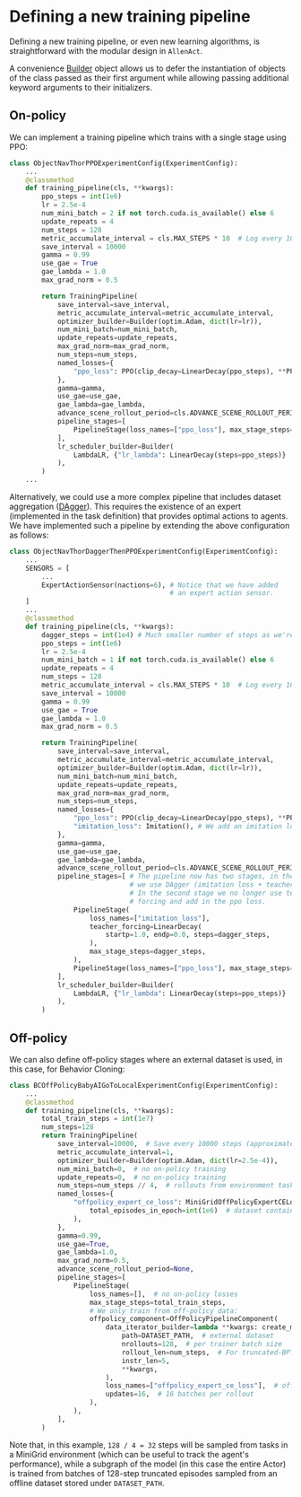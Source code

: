 # Defining a new training pipeline

Defining a new training pipeline, or even new learning algorithms, is straightforward with the modular design in
`AllenAct`.

A convenience [Builder](/api/allenact/utils/experiment_utils#builder) object allows us to defer the instantiation
of objects of the class passed as their first argument while allowing passing additional keyword arguments to their
initializers.

## On-policy

We can implement a training pipeline which trains with a single stage using PPO:
```python
class ObjectNavThorPPOExperimentConfig(ExperimentConfig):
    ...
    @classmethod
    def training_pipeline(cls, **kwargs):
        ppo_steps = int(1e6)
        lr = 2.5e-4
        num_mini_batch = 2 if not torch.cuda.is_available() else 6
        update_repeats = 4
        num_steps = 128
        metric_accumulate_interval = cls.MAX_STEPS * 10  # Log every 10 max length tasks
        save_interval = 10000
        gamma = 0.99
        use_gae = True
        gae_lambda = 1.0
        max_grad_norm = 0.5

        return TrainingPipeline(
            save_interval=save_interval,
            metric_accumulate_interval=metric_accumulate_interval,
            optimizer_builder=Builder(optim.Adam, dict(lr=lr)),
            num_mini_batch=num_mini_batch,
            update_repeats=update_repeats,
            max_grad_norm=max_grad_norm,
            num_steps=num_steps,
            named_losses={
                "ppo_loss": PPO(clip_decay=LinearDecay(ppo_steps), **PPOConfig),
            },
            gamma=gamma,
            use_gae=use_gae,
            gae_lambda=gae_lambda,
            advance_scene_rollout_period=cls.ADVANCE_SCENE_ROLLOUT_PERIOD,
            pipeline_stages=[
                PipelineStage(loss_names=["ppo_loss"], max_stage_steps=ppo_steps,),
            ],
            lr_scheduler_builder=Builder(
                LambdaLR, {"lr_lambda": LinearDecay(steps=ppo_steps)}
            ),
        )
    ...
```

Alternatively, we could use a more complex pipeline that includes dataset aggregation
([DAgger](https://www.cs.cmu.edu/~sross1/publications/Ross-AIStats11-NoRegret.pdf)). This requires the existence of an
expert (implemented in the task definition) that provides optimal actions to agents. We have implemented such a 
pipeline by extending the above configuration as follows:
```python
class ObjectNavThorDaggerThenPPOExperimentConfig(ExperimentConfig):
    ...
    SENSORS = [
        ...
        ExpertActionSensor(nactions=6), # Notice that we have added
                                        # an expert action sensor.
    ]
    ...
    @classmethod
    def training_pipeline(cls, **kwargs):
        dagger_steps = int(1e4) # Much smaller number of steps as we're using imitation learning
        ppo_steps = int(1e6)
        lr = 2.5e-4
        num_mini_batch = 1 if not torch.cuda.is_available() else 6
        update_repeats = 4
        num_steps = 128
        metric_accumulate_interval = cls.MAX_STEPS * 10  # Log every 10 max length tasks
        save_interval = 10000
        gamma = 0.99
        use_gae = True
        gae_lambda = 1.0
        max_grad_norm = 0.5

        return TrainingPipeline(
            save_interval=save_interval,
            metric_accumulate_interval=metric_accumulate_interval,
            optimizer_builder=Builder(optim.Adam, dict(lr=lr)),
            num_mini_batch=num_mini_batch,
            update_repeats=update_repeats,
            max_grad_norm=max_grad_norm,
            num_steps=num_steps,
            named_losses={
                "ppo_loss": PPO(clip_decay=LinearDecay(ppo_steps), **PPOConfig),
                "imitation_loss": Imitation(), # We add an imitation loss.
            },
            gamma=gamma,
            use_gae=use_gae,
            gae_lambda=gae_lambda,
            advance_scene_rollout_period=cls.ADVANCE_SCENE_ROLLOUT_PERIOD,
            pipeline_stages=[ # The pipeline now has two stages, in the first
                              # we use DAgger (imitation loss + teacher forcing).
                              # In the second stage we no longer use teacher
                              # forcing and add in the ppo loss.
                PipelineStage(
                    loss_names=["imitation_loss"],
                    teacher_forcing=LinearDecay(
                        startp=1.0, endp=0.0, steps=dagger_steps,
                    ),
                    max_stage_steps=dagger_steps,
                ),
                PipelineStage(loss_names=["ppo_loss"], max_stage_steps=ppo_steps,),
            ],
            lr_scheduler_builder=Builder(
                LambdaLR, {"lr_lambda": LinearDecay(steps=ppo_steps)}
            ),
        )
``` 

## Off-policy

We can also define off-policy stages where an external dataset is used, in this case, for Behavior Cloning: 

```python
class BCOffPolicyBabyAIGoToLocalExperimentConfig(ExperimentConfig):
    ...
    @classmethod
    def training_pipeline(cls, **kwargs):
        total_train_steps = int(1e7)
        num_steps=128
        return TrainingPipeline(
            save_interval=10000,  # Save every 10000 steps (approximately)
            metric_accumulate_interval=1,
            optimizer_builder=Builder(optim.Adam, dict(lr=2.5e-4)),
            num_mini_batch=0,  # no on-policy training
            update_repeats=0,  # no on-policy training
            num_steps=num_steps // 4,  # rollouts from environment tasks
            named_losses={
                "offpolicy_expert_ce_loss": MiniGridOffPolicyExpertCELoss(
                    total_episodes_in_epoch=int(1e6)  # dataset contains 1M episodes
                ),
            },
            gamma=0.99,
            use_gae=True,
            gae_lambda=1.0,
            max_grad_norm=0.5,
            advance_scene_rollout_period=None,
            pipeline_stages=[
                PipelineStage(
                    loss_names=[],  # no on-policy losses
                    max_stage_steps=total_train_steps,
                    # We only train from off-policy data:
                    offpolicy_component=OffPolicyPipelineComponent(
                        data_iterator_builder=lambda **kwargs: create_minigrid_offpolicy_data_iterator(
                            path=DATASET_PATH,  # external dataset
                            nrollouts=128,  # per trainer batch size
                            rollout_len=num_steps,  # For truncated-BPTT
                            instr_len=5,
                            **kwargs,
                        ),
                        loss_names=["offpolicy_expert_ce_loss"],  # off-policy losses
                        updates=16,  # 16 batches per rollout
                    ),
                ),
            ],
        )
```

Note that, in this example, `128 / 4 = 32` steps will be sampled from tasks in a MiniGrid environment (which can be
useful to track the agent's performance), while a subgraph of the model (in this case the entire Actor) is
trained from batches of 128-step truncated episodes sampled from an offline dataset stored under `DATASET_PATH`.
